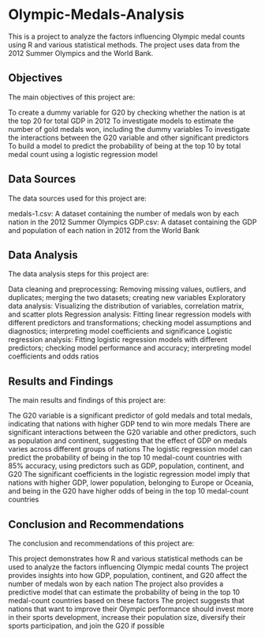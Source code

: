 # Olympic-Medals-Analysis
This is a project to analyze the factors influencing Olympic medal counts using R and various statistical methods. The project uses data from the 2012 Summer Olympics and the World Bank.

## Objectives
The main objectives of this project are:

To create a dummy variable for G20 by checking whether the nation is at the top 20 for total GDP in 2012
To investigate models to estimate the number of gold medals won, including the dummy variables
To investigate the interactions between the G20 variable and other significant predictors
To build a model to predict the probability of being at the top 10 by total medal count using a logistic regression model

## Data Sources
The data sources used for this project are:

medals-1.csv: A dataset containing the number of medals won by each nation in the 2012 Summer Olympics
GDP.csv: A dataset containing the GDP and population of each nation in 2012 from the World Bank

## Data Analysis
The data analysis steps for this project are:

Data cleaning and preprocessing: Removing missing values, outliers, and duplicates; merging the two datasets; creating new variables
Exploratory data analysis: Visualizing the distribution of variables, correlation matrix, and scatter plots
Regression analysis: Fitting linear regression models with different predictors and transformations; checking model assumptions and diagnostics; interpreting model coefficients and significance
Logistic regression analysis: Fitting logistic regression models with different predictors; checking model performance and accuracy; interpreting 
model coefficients and odds ratios

## Results and Findings
The main results and findings of this project are:

The G20 variable is a significant predictor of gold medals and total medals, indicating that nations with higher GDP tend to win more medals
There are significant interactions between the G20 variable and other predictors, such as population and continent, suggesting that the effect of GDP on medals varies across different groups of nations
The logistic regression model can predict the probability of being in the top 10 medal-count countries with 85% accuracy, using predictors such as GDP, population, continent, and G20
The significant coefficients in the logistic regression model imply that nations with higher GDP, lower population, belonging to Europe or Oceania, and being in the G20 have higher odds of being in the top 10 medal-count countries

## Conclusion and Recommendations
The conclusion and recommendations of this project are:

This project demonstrates how R and various statistical methods can be used to analyze the factors influencing Olympic medal counts
The project provides insights into how GDP, population, continent, and G20 affect the number of medals won by each nation
The project also provides a predictive model that can estimate the probability of being in the top 10 medal-count countries based on these factors
The project suggests that nations that want to improve their Olympic performance should invest more in their sports development, increase their population size, diversify their sports participation, and join the G20 if possible
